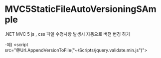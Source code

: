 # MVC5StaticFileAutoVersioningSAmple
.NET MVC 5 js , css 파일 수정사항 발생시 자동으로 버전 변경 하기

-예)  <script src="@Url.AppendVersionToFile("~/Scripts/jquery.validate.min.js")"></script>
